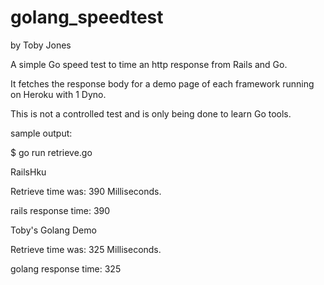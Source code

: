 # golang_speedtest

by Toby Jones

A simple Go speed test to time an http response from Rails and Go.

It fetches the response body for a demo page of each framework running on Heroku with 1 Dyno. 

This is not a controlled test and is only being done to learn Go tools.




sample output:

$ go run retrieve.go

  RailsHku

Retrieve time was:  390  Milliseconds.

rails response time:  390


 Toby's Golang Demo

Retrieve time was:  325  Milliseconds.

golang response time:  325
